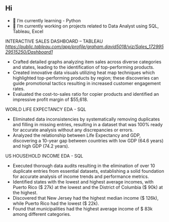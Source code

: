 ## Hi

- 🌱 I’m currently learning - Python
- 🔭 I’m currently working on projects related to Data Analyst using SQL, Tableau, Excel

INTERACTIVE SALES DASHBOARD – TABLEAU *https://public.tableau.com/app/profile/graham.david5018/viz/Sales_17299529515250/Dashboard1* 
- Crafted detailed graphs analyzing item sales across diverse categories and states, leading to the identification of top-performing products.
-	Created innovative data visuals utilizing heat map techniques which highlighted top-performing products by region; these discoveries can guide promotional tactics resulting in increased customer engagement rates.
-	Evaluated the cost-to-sales ratio for copier products and identified an impressive profit margin of $55,618.

WORLD LIFE EXPECTANCY EDA - SQL	
-	Eliminated data inconsistencies by systematically removing duplicates and filling in missing entries, resulting in a dataset that was 100% ready for accurate analysis without any discrepancies or errors.
-	Analyzed the relationship between Life Expectancy and GDP, discovering a 10-year gap between countries with low GDP (64.6 years) and high GDP (74.2 years).

US HOUSEHOLD INCOME EDA - SQL
-	Executed thorough data audits resulting in the elimination of over 10 duplicate entries from essential datasets, establishing a solid foundation for accurate analysis of income trends and performance metrics.
-	Identified states with the lowest and highest average incomes, with Puerto Rico ($ 27k) at the lowest and the District of Columbia ($ 90k)  at the highest.
-	Discovered that New Jersey had the highest median income ($ 126k), while Puerto Rico had the lowest ($ 22k). 
-	Found that municipalities had the highest average income of $ 83k among different categories. 

<!--
**voyager2saturn/voyager2saturn** is a ✨ _special_ ✨ repository because its `README.md` (this file) appears on your GitHub profile.
